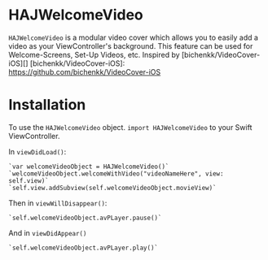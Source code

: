 HAJWelcomeVideo
===============
`HAJWelcomeVideo` is a modular video cover which allows you to easily add a video as your ViewController's background. This feature can be used for Welcome-Screens, Set-Up Videos, etc. Inspired by  [bichenkk/VideoCover-iOS][]
[bichenkk/VideoCover-iOS]: https://github.com/bichenkk/VideoCover-iOS

Installation
===============
To use the `HAJWelcomeVideo` object. `import HAJWelcomeVideo` to your Swift ViewController.

In `viewDidLoad()`:
```
`var welcomeVideoObject = HAJWelcomeVideo()`
`welcomeVideoObject.welcomeWithVideo("videoNameHere", view: self.view)`
`self.view.addSubview(self.welcomeVideoObject.movieView)`
```
Then in `viewWillDisappear()`:
```
`self.welcomeVideoObject.avPLayer.pause()`
```
And in `viewDidAppear()`
```
`self.welcomeVideoObject.avPLayer.play()`
```
